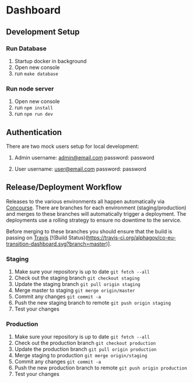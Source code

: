 # Dashboard

## Development Setup

### Run Database
1. Startup docker in background
2. Open new console
3. run `make database`

### Run node server
1. Open new console
2. run `npm install`
3. run `npm run dev`

## Authentication

There are two mock users setup for local development:
1. Admin
username: admin@email.com
password: password

2. User
username: user@email.com
password: password

## Release/Deployment Workflow

Releases to the various environments all happen automatically via [Concourse](https://cd.gds-reliability.engineering/teams/cabinet-office-transition/pipelines/co-eu-transition-dashboard).  There are branches for each environment (staging/production) and merges to these branches will automatically trigger a deployment.  The deployments use a rolling strategy to ensure no downtime to the service.

Before merging to these branches you should ensure that the build is passing on [Travis](https://travis-ci.org/github/alphagov/co-eu-transition-dashboard/) [!(Build Status)(https://travis-ci.org/alphagov/co-eu-transition-dashboard.svg?branch=master)].

### Staging
1. Make sure your repository is up to date `git fetch --all`
2. Check out the staging branch `git checkout staging`
3. Update the staging branch `git pull origin staging`
4. Merge master to staging `git merge origin/master`
5. Commit any changes `git commit -a`
6. Push the new staging branch to remote `git push origin staging`
7. Test your changes

### Production
1. Make sure your repository is up to date `git fetch --all`
2. Check out the production branch `git checkout production`
3. Update the production branch `git pull origin production`
4. Merge staging to production `git merge origin/staging`
5. Commit any changes `git commit -a`
6. Push the new production branch to remote `git push origin production`
7. Test your changes
